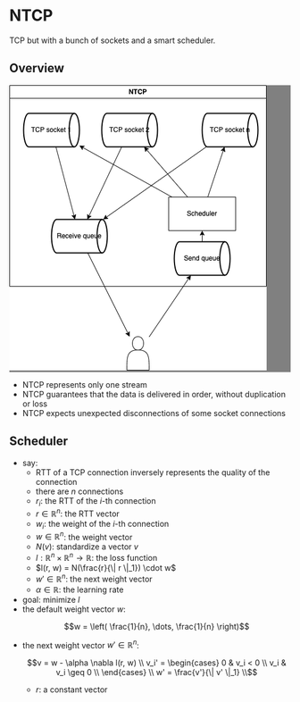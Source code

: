 # NTCP

TCP but with a bunch of sockets and a smart scheduler.

## Overview

<div style="background-color:Gray">

![arch](img/arch.drawio.png)

</div>

- NTCP represents only one stream
- NTCP guarantees that the data is delivered in order, without duplication or loss
- NTCP expects unexpected disconnections of some socket connections

## Scheduler

- say:
  - RTT of a TCP connection inversely represents the quality of the connection
  - there are $n$ connections
  - $r_i$: the RTT of the $i$-th connection
  - $r \in \mathbb{R}^n$: the RTT vector
  - $w_i$: the weight of the $i$-th connection
  - $w \in \mathbb{R}^n$: the weight vector
  - $N(v)$: standardize a vector $v$
  - $l : \mathbb{R}^n \times \mathbb{R}^n \to \mathbb{R}$: the loss function
  - $l(r, w) = N(\frac{r}{\| r \|_1}) \cdot w$
  - $w' \in \mathbb{R}^n$: the next weight vector
  - $\alpha \in \mathbb{R}$: the learning rate
- goal: minimize $l$
- the default weight vector $w$:
  ```math
  w = \left( \frac{1}{n}, \dots, \frac{1}{n} \right)
  ```
- the next weight vector $w' \in \mathbb{R}^n$:
  ```math
  v = w - \alpha \nabla l(r, w) \\
  v_i' =
  \begin{cases}
    0 & v_i < 0 \\
    v_i & v_i \geq 0 \\
  \end{cases} \\
  w' = \frac{v'}{\| v' \|_1} \\
  ```
  - $r$: a constant vector
